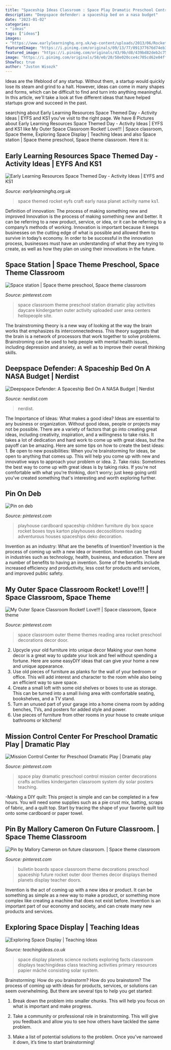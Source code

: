 ```yaml
---
title: "Spaceship Ideas Classroom : Space Play Dramatic Preschool Control Mission Center Decorations Crafts Activities Kindergarten Classroom System Diy Solar Posters Teaching"
description: "Deepspace defender: a spaceship bed on a nasa budget"
date: "2023-01-02"
categories:
- "ideas"
tags: ["ideas"]
images:
- "https://www.earlylearninghq.org.uk/wp-content/uploads/2013/06/Rocket-name-199x300.jpg"
featuredImage: "https://i.pinimg.com/originals/09/13/77/091377676d74eb3b8ee03b6675173459.jpg"
featured_image: "https://i.pinimg.com/originals/43/9b/d8/439bd82deb2c75625fdadaae6fab654e.jpg"
image: "https://i.pinimg.com/originals/58/e0/20/58e020cce4c705cd62e04ffdb0c68fad.jpg"
ShowToc: true
author: "Juston Wisozk"
---
```



Ideas are the lifeblood of any startup. Without them, a startup would quickly lose its steam and grind to a halt. However, ideas can come in many shapes and forms, which can be difficult to find and turn into anything meaningful. In this article, we'll take a look at five different ideas that have helped startups grow and succeed in the past.

	

		
searching about Early Learning Resources Space Themed Day - Activity Ideas | EYFS and KS1 you've visit to the right page. We have 8 Pictures about Early Learning Resources Space Themed Day - Activity Ideas | EYFS and KS1 like My Outer Space Classroom Rocket! Love!!! | Space classroom, Space theme, Exploring Space Display | Teaching Ideas and also Space station | Space theme preschool, Space theme classroom. Here it is:
		
    
## Early Learning Resources Space Themed Day - Activity Ideas | EYFS And KS1

<img loading=lazy src="https://www.earlylearninghq.org.uk/wp-content/uploads/2013/06/Rocket-name-199x300.jpg" onerror="this.onerror=null;this.src='https://tse4.mm.bing.net/th?id=OIP.6WpFwhbsYHnc8LlGu5ACIgAAAA&amp;pid=15.1';" alt="Early Learning Resources Space Themed Day - Activity Ideas | EYFS and KS1">

_Source: earlylearninghq.org.uk_

>space themed rocket eyfs craft early nasa planet activity name ks1. 

	

Definition of innovation: The process of making something new and improved
Innovation is the process of making something new and better. It can be referring to a new product, service, or idea, or it can be referring to a company’s methods of working. Innovation is important because it keeps businesses on the cutting edge of what is possible and allowed them to survive in today’s economy. In order to be successful in the innovation process, businesses must have an understanding of what they are trying to create, as well as how they plan on using their innovations in the future.

    
## Space Station | Space Theme Preschool, Space Theme Classroom

<img loading=lazy src="https://i.pinimg.com/originals/58/e0/20/58e020cce4c705cd62e04ffdb0c68fad.jpg" onerror="this.onerror=null;this.src='https://tse1.mm.bing.net/th?id=OIP.Qkfps5wdhYxjACFaH5ajJAHaJ4&amp;pid=15.1';" alt="Space station | Space theme preschool, Space theme classroom">

_Source: pinterest.com_

>space classroom theme preschool station dramatic play activities daycare kindergarten outer activity uploaded user area centers hellopeople site. 

	

The brainstroming theory is a new way of looking at the way the brain works that emphasizes its interconnectedness. This theory suggests that the brain is a network of processors that work together to solve problems. Brainstroming can be used to help people with mental health issues, including depression and anxiety, as well as to improve their overall thinking skills.

    
## Deepspace Defender: A Spaceship Bed On A NASA Budget | Nerdist

<img loading=lazy src="https://nerdist.com/wp-content/uploads/2015/03/Deep-space-bed-Feature-03212015.jpg" onerror="this.onerror=null;this.src='https://tse2.mm.bing.net/th?id=OIP.mTYsjWSBiD74qe5lRHLL9AHaEK&amp;pid=15.1';" alt="Deepspace Defender: A Spaceship Bed On A NASA Budget | Nerdist">

_Source: nerdist.com_

>nerdist. 

	

The Importance of Ideas: What makes a good idea?
Ideas are essential to any business or organization. Without good ideas, people or projects may not be possible. There are a variety of factors that go into creating great ideas, including creativity, inspiration, and a willingness to take risks. It takes a lot of dedication and hard work to come up with great ideas, but the payoff can be amazing. Here are some tips on how to create the best ideas: 1. Be open to new possibilities: When you're brainstorming for ideas, be open to anything that comes up. This will help you come up with new and innovative ways to approach your problem or idea. 2. Take risks: Sometimes the best way to come up with great ideas is by taking risks. If you're not comfortable with what you're thinking, don't worry; just keep going until you've created something that's interesting and worth exploring further. 
    
## Pin On Deb

<img loading=lazy src="https://i.pinimg.com/originals/43/9b/d8/439bd82deb2c75625fdadaae6fab654e.jpg" onerror="this.onerror=null;this.src='https://tse3.mm.bing.net/th?id=OIP.HwhiIinVN7m7K5z5wy1YpwHaLG&amp;pid=15.1';" alt="Pin on deb">

_Source: pinterest.com_

>playhouse cardboard spaceship children furniture diy box space rocket boxes toys karton playhouses decosolitions reading adventurous houses spaceships deko decoration. 

	

Invention as an industry: What are the benefits of Invention?
Invention is the process of coming up with a new idea or invention. Invention can be found in industries such as technology, health, business, and education. There are a number of benefits to having an invention. Some of the benefits include increased efficiency and productivity, less cost for products and services, and improved public safety.

    
## My Outer Space Classroom Rocket! Love!!! | Space Classroom, Space Theme

<img loading=lazy src="https://i.pinimg.com/originals/4f/99/cc/4f99cccbdf521053b1905a5e57c389d8.jpg" onerror="this.onerror=null;this.src='https://tse2.mm.bing.net/th?id=OIP.eE1VKqzy5OxeoKJa9FdjFgHaJ4&amp;pid=15.1';" alt="My Outer Space Classroom Rocket! Love!!! | Space classroom, Space theme">

_Source: pinterest.com_

>space classroom outer theme themes reading area rocket preschool decorations decor door. 

	

2. Upcycle your old furniture into unique decor
Making your own home decor is a great way to update your look and feel without spending a fortune. Here are some easyDIY ideas that can give your home a new and unique appearance. 
1. Use old pieces of furniture as planks for the wall of your bedroom or office. This will add interest and character to the room while also being an efficient way to save space.
2. Create a small loft with some old shelves or boxes to use as storage. This can be turned into a small living area with comfortable seating, bookshelves, and a TV stand.
3. Turn an unused part of your garage into a home cinema room by adding benches, TVs, and posters for added style and power.
4. Use pieces of furniture from other rooms in your house to create unique bathrooms or kitchens!

    
## Mission Control Center For Preschool Dramatic Play | Dramatic Play

<img loading=lazy src="https://i.pinimg.com/originals/09/13/77/091377676d74eb3b8ee03b6675173459.jpg" onerror="this.onerror=null;this.src='https://tse2.mm.bing.net/th?id=OIP.E3-L7NMoZpEF22nC2NdL_gHaJ4&amp;pid=15.1';" alt="Mission Control Center for Preschool Dramatic Play | Dramatic play">

_Source: pinterest.com_

>space play dramatic preschool control mission center decorations crafts activities kindergarten classroom system diy solar posters teaching. 

	

-Making a DIY quilt: This project is simple and can be completed in a few hours. You will need some supplies such as a pie crust mix, batting, scraps of fabric, and a quilt top. Start by tracing the shape of your favorite quilt top onto some cardboard or paper towel.

    
## Pin By Mallory Cameron On Future Classroom. | Space Theme Classroom

<img loading=lazy src="https://i.pinimg.com/736x/71/e8/d2/71e8d234a13a01f6ab98b6ed40df0747--space-planets-bulletin-boards.jpg" onerror="this.onerror=null;this.src='https://tse1.mm.bing.net/th?id=OIP.W5Ah07KlGgiN5-LOJ2F1xgHaFj&amp;pid=15.1';" alt="Pin by Mallory Cameron on future classroom. | Space theme classroom">

_Source: pinterest.com_

>bulletin boards space classroom theme decorations preschool spaceship future rocket outer door themes decor displays themed planets display teacher doors. 

	

Invention is the act of coming up with a new idea or product. It can be something as simple as a new way to make a product, or something more complex like creating a machine that does not exist before. Invention is an important part of our economy and society, and can create many new products and services.

    
## Exploring Space Display | Teaching Ideas

<img loading=lazy src="http://www.teachingideas.co.uk/sites/default/files/styles/718w/public/sci_exploringspace.jpg?itok=-LFylq4L" onerror="this.onerror=null;this.src='https://tse1.mm.bing.net/th?id=OIP.fFVeRAWLy3ayjhMZfxOs4gHaJ6&amp;pid=15.1';" alt="Exploring Space Display | Teaching Ideas">

_Source: teachingideas.co.uk_

>space display planets science rockets exploring facts classroom displays teachingideas class teaching activities primary resources papier mâché consisting solar system. 

	

Brainstorming: How do you brainstorm?
How do you brainstorm? The process of coming up with ideas for products, services, or solutions can seem overwhelming. But there are several tips to help you get started:
1. Break down the problem into smaller chunks. This will help you focus on what is important and make progress.

2. Take a community or professional role in brainstorming. This will give you feedback and allow you to see how others have tackled the same problem.

3. Make a list of potential solutions to the problem. Once you’ve narrowed it down, it’s time to start brainstorming!

